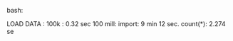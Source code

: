 bash: 

LOAD DATA : 
    100k : 0.32 sec
    100 mill:
        import: 9 min 12 sec.
        count(*): 2.274 se
